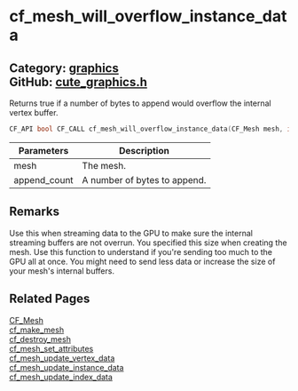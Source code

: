 [](../header.md ':include')

# cf_mesh_will_overflow_instance_data

Category: [graphics](/api_reference?id=graphics)  
GitHub: [cute_graphics.h](https://github.com/RandyGaul/cute_framework/blob/master/include/cute_graphics.h)  
---

Returns true if a number of bytes to append would overflow the internal vertex buffer.

```cpp
CF_API bool CF_CALL cf_mesh_will_overflow_instance_data(CF_Mesh mesh, int append_count);
```

Parameters | Description
--- | ---
mesh | The mesh.
append_count | A number of bytes to append.

## Remarks

Use this when streaming data to the GPU to make sure the internal streaming buffers are not overrun.
You specified this size when creating the mesh. Use this function to understand if you're sending
too much to the GPU all at once. You might need to send less data or increase the size of your mesh's
internal buffers.

## Related Pages

[CF_Mesh](/graphics/cf_mesh.md)  
[cf_make_mesh](/graphics/cf_make_mesh.md)  
[cf_destroy_mesh](/graphics/cf_destroy_mesh.md)  
[cf_mesh_set_attributes](/graphics/cf_mesh_set_attributes.md)  
[cf_mesh_update_vertex_data](/graphics/cf_mesh_update_vertex_data.md)  
[cf_mesh_update_instance_data](/graphics/cf_mesh_update_instance_data.md)  
[cf_mesh_update_index_data](/graphics/cf_mesh_update_index_data.md)  
